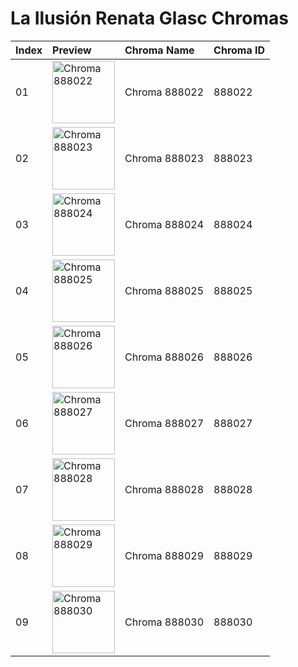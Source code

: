 # La Ilusión Renata Glasc Chromas

| Index | Preview | Chroma Name | Chroma ID |
|:---|:---|:---|:---|
| 01 | <img src='https://raw.communitydragon.org/latest/plugins/rcp-be-lol-game-data/global/default/v1/champion-chroma-images/888/888022.png' alt='Chroma 888022' width='100'> | Chroma 888022 | 888022 |
| 02 | <img src='https://raw.communitydragon.org/latest/plugins/rcp-be-lol-game-data/global/default/v1/champion-chroma-images/888/888023.png' alt='Chroma 888023' width='100'> | Chroma 888023 | 888023 |
| 03 | <img src='https://raw.communitydragon.org/latest/plugins/rcp-be-lol-game-data/global/default/v1/champion-chroma-images/888/888024.png' alt='Chroma 888024' width='100'> | Chroma 888024 | 888024 |
| 04 | <img src='https://raw.communitydragon.org/latest/plugins/rcp-be-lol-game-data/global/default/v1/champion-chroma-images/888/888025.png' alt='Chroma 888025' width='100'> | Chroma 888025 | 888025 |
| 05 | <img src='https://raw.communitydragon.org/latest/plugins/rcp-be-lol-game-data/global/default/v1/champion-chroma-images/888/888026.png' alt='Chroma 888026' width='100'> | Chroma 888026 | 888026 |
| 06 | <img src='https://raw.communitydragon.org/latest/plugins/rcp-be-lol-game-data/global/default/v1/champion-chroma-images/888/888027.png' alt='Chroma 888027' width='100'> | Chroma 888027 | 888027 |
| 07 | <img src='https://raw.communitydragon.org/latest/plugins/rcp-be-lol-game-data/global/default/v1/champion-chroma-images/888/888028.png' alt='Chroma 888028' width='100'> | Chroma 888028 | 888028 |
| 08 | <img src='https://raw.communitydragon.org/latest/plugins/rcp-be-lol-game-data/global/default/v1/champion-chroma-images/888/888029.png' alt='Chroma 888029' width='100'> | Chroma 888029 | 888029 |
| 09 | <img src='https://raw.communitydragon.org/latest/plugins/rcp-be-lol-game-data/global/default/v1/champion-chroma-images/888/888030.png' alt='Chroma 888030' width='100'> | Chroma 888030 | 888030 |

